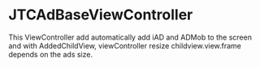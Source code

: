 JTCAdBaseViewController
=======================

This ViewController add automatically add iAD and ADMob to the screen and with AddedChildView, viewController resize childview.view.frame depends on the ads size.